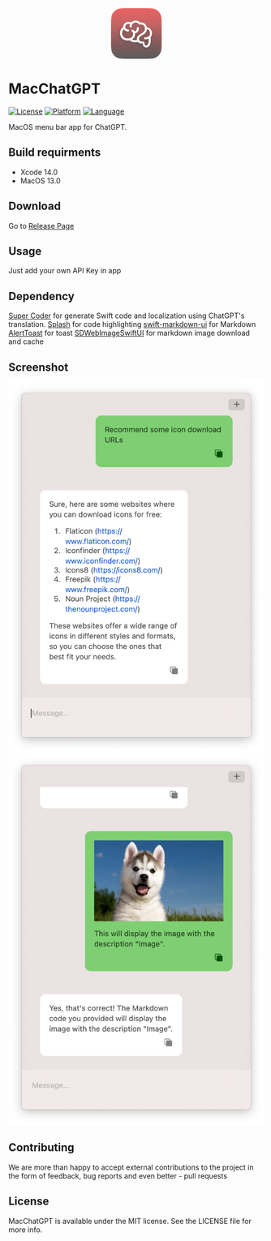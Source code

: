 <p align="center">
  <img src="Assets/logo.png?raw=true" alt="MacChatGPT"/>
</p>

# MacChatGPT

[![License](https://img.shields.io/badge/license-MIT-blue.svg?style=flat
            )](http://mit-license.org) [![Platform](https://img.shields.io/badge/platform-OSX-lightgrey.svg?style=flat
             )](https://developer.apple.com/resources/) [![Language](https://img.shields.io/badge/language-swift-orange.svg?style=flat
             )](https://developer.apple.com/swift)

 MacOS menu bar app for ChatGPT.

## Build requirments

* Xcode 14.0
* MacOS 13.0

## Download

Go to [Release Page](https://github.com/LeaderBoy/Chat/releases)

## Usage

Just add your own API Key in app

## Dependency

[Super Coder](https://supercoder.lessimore.cn/) for generate Swift code and localization using ChatGPT's  translation.
[Splash](https://github.com/JohnSundell/Splash) for code highlighting 
[swift-markdown-ui](https://github.com/gonzalezreal/swift-markdown-ui.git) for Markdown
[AlertToast](https://github.com/elai950/AlertToast.git) for toast
[SDWebImageSwiftUI](https://github.com/SDWebImage/SDWebImageSwiftUI) for markdown image download and cache

## Screenshot

![Image](Assets/screenshot-1.png "Image")
![Image](Assets/screenshot-2.png "Image")

## Contributing

We are more than happy to accept external contributions to the project in the form of feedback, bug reports and even better - pull requests

## License

MacChatGPT is available under the MIT license. See the LICENSE file for more info.
